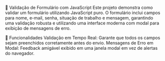 📝 Validação de Formulário com JavaScript
Este projeto demonstra como validar um formulário utilizando JavaScript puro. O formulário inclui campos para nome, e-mail, senha, situação de trabalho e mensagem, garantindo uma validação robusta e utilizando uma interface moderna com modal para exibição de mensagens de erro.

🚀 Funcionalidades
Validação em Tempo Real: Garante que todos os campos sejam preenchidos corretamente antes do envio.
Mensagens de Erro em Modal: Feedback amigável exibido em uma janela modal em vez de alertas do navegador.
